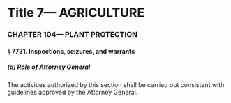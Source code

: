 
# Title 7— AGRICULTURE
### CHAPTER 104— PLANT PROTECTION
#### § 7731. Inspections, seizures, and warrants
##### (a) Role of Attorney General

The activities authorized by this section shall be carried out consistent with guidelines approved by the Attorney General.
